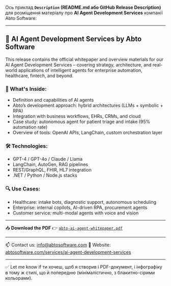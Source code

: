 Ось приклад **`Description` (README.md або GitHub Release Description)** для розміщення матеріалу про **AI Agent Development Services** компанії Abto Software:

---

## 🧠 AI Agent Development Services by Abto Software

This release contains the official whitepaper and overview materials for our AI Agent Development Services – covering strategy, architecture, and real-world applications of intelligent agents for enterprise automation, healthcare, fintech, and beyond.

### 📘 What's Inside:

* Definition and capabilities of AI agents
* Abto’s development approach: hybrid architectures (LLMs + symbolic + RPA)
* Integration with business workflows, EHRs, CRMs, and cloud
* Case study: autonomous agent for patient triage and intake (95% automation rate)
* Overview of tools: OpenAI APIs, LangChain, custom orchestration layer

### 🛠️ Technologies:

* GPT-4 / GPT-4o / Claude / Llama
* LangChain, AutoGen, RAG pipelines
* REST/GraphQL, FHIR, HL7 integration
* .NET / Python / Node.js stacks

### 🔍 Use Cases:

* Healthcare: intake bots, diagnostic support, autonomous scheduling
* Enterprise: internal copilots, AI-driven RPA, procurement agents
* Customer service: multi-modal agents with voice and vision

---

📥 **Download the PDF**
👉 [`abto-ai-agent-whitepaper.pdf`](https://github.com/abtosoftware/ai-agent-development/releases/download/v1.0/abto-ai-agent-whitepaper.pdf)

---

📫 Contact us: [info@abtosoftware.com](mailto:info@abtosoftware.com)
🔗 Website: [abtosoftware.com/services/ai-agent-development-services](https://www.abtosoftware.com/services/ai-agent-development-services)

---

✅ Let me know if ти хочеш, щоб я створив і PDF-документ, і інфографіку в тому ж стилі, що й попередню (мінімалістично, з блакитно-сірими кольорами).

